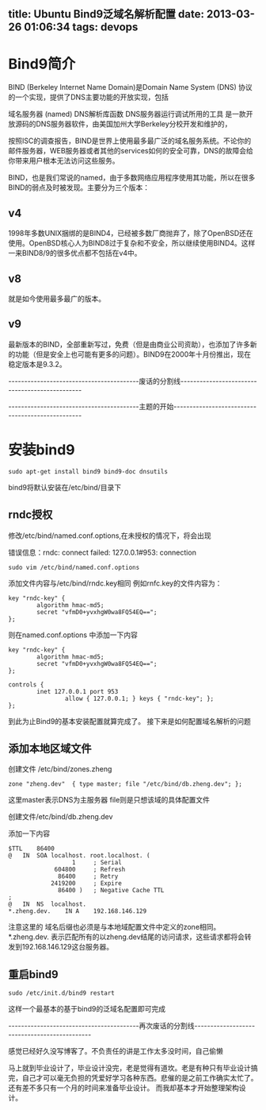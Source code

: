 title: Ubuntu Bind9泛域名解析配置
date: 2013-03-26 01:06:34
tags: devops
---

# Bind9简介


BIND (Berkeley Internet Name Domain)是Domain Name System (DNS) 协议的一个实现，提供了DNS主要功能的开放实现，包括

域名服务器 (named)
DNS解析库函数
DNS服务器运行调试所用的工具
是一款开放源码的DNS服务器软件，由美国加州大学Berkeley分校开发和维护的，

按照ISC的调查报告，BIND是世界上使用最多最广泛的域名服务系统。不论你的邮件服务器，WEB服务器或者其他的services如何的安全可靠，DNS的故障会给你带来用户根本无法访问这些服务。

BIND，也是我们常说的named，由于多数网络应用程序使用其功能，所以在很多BIND的弱点及时被发现。主要分为三个版本：

## v4

1998年多数UNIX捆绑的是BIND4，已经被多数厂商抛弃了，除了OpenBSD还在使用。OpenBSD核心人为BIND8过于复杂和不安全，所以继续使用BIND4。这样一来BIND8/9的很多优点都不包括在v4中。

## v8

就是如今使用最多最广的版本。

## v9

最新版本的BIND，全部重新写过，免费（但是由商业公司资助），也添加了许多新的功能（但是安全上也可能有更多的问题）。BIND9在2000年十月份推出，现在稳定版本是9.3.2。


-----------------------------------------废话的分割线-----------------------------------------------

-----------------------------------------主题的开始-------------------------------------------------

# 安装bind9

```
sudo apt-get install bind9 bind9-doc dnsutils
```

bind9将默认安装在/etc/bind/目录下

## rndc授权


修改/etc/bind/named.conf.options,在未授权的情况下，将会出现

错误信息：rndc: connect failed: 127.0.0.1#953: connection


```
sudo vim /etc/bind/named.conf.options
```

添加文件内容与/etc/bind/rndc.key相同
例如rnfc.key的文件内容为：

```
key "rndc-key" {
        algorithm hmac-md5;
        secret "vfmD0+yvxhgW0wa8FQ54EQ==";
};
```

则在named.conf.options 中添加一下内容

```
key "rndc-key" {
        algorithm hmac-md5;
        secret "vfmD0+yvxhgW0wa8FQ54EQ==";
};

controls {
        inet 127.0.0.1 port 953
                allow { 127.0.0.1; } keys { "rndc-key"; };
};
```

到此为止Bind9的基本安装配置就算完成了。
接下来是如何配置域名解析的问题

## 添加本地区域文件

创建文件 /etc/bind/zones.zheng

```
zone "zheng.dev"  { type master; file "/etc/bind/db.zheng.dev"; };
```

这里master表示DNS为主服务器
file则是只想该域的具体配置文件

创建文件/etc/bind/db.zheng.dev

添加一下内容

```
$TTL    86400
@   IN  SOA localhost. root.localhost. (
                  1     ; Serial
             604800     ; Refresh
              86400     ; Retry
            2419200     ; Expire
              86400 )   ; Negative Cache TTL
;
@   IN  NS  localhost.
*.zheng.dev.    IN A    192.168.146.129
```

注意这里的 域名后缀也必须是与本地域配置文件中定义的zone相同。 *.zheng.dev. 表示匹配所有的以zheng.dev结尾的访问请求，这些请求都将会转发到192.168.146.129这台服务器。

## 重启bind9

```
sudo /etc/init.d/bind9 restart
```

这样一个最基本的基于bind9的泛域名配置即可完成

-----------------------------------------再次废话的分割线---------------------------------------------

感觉已经好久没写博客了。不负责任的讲是工作太多没时间，自己偷懒

马上就到毕业设计了，毕业设计没完，老是觉得有道坎。老是有种只有毕业设计搞完，自己才可以毫无负担的凭爱好学习各种东西。悲催的是之前工作确实太忙了。还有差不多只有一个月的时间来准备毕业设计。 而我却基本才开始整理架构设计。
